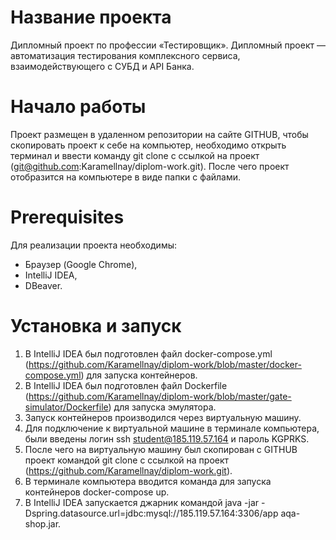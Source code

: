 # Название проекта
Дипломный проект по профессии «Тестировщик».
Дипломный проект — автоматизация тестирования комплексного сервиса, взаимодействующего с СУБД и API Банка.

# Начало работы
Проект размещен в удаленном репозитории на сайте GITHUB, чтобы скопировать проект к себе на компьютер, необходимо открыть терминал и ввести команду git clone с ссылкой на проект (git@github.com:Karamellnay/diplom-work.git). После чего проект отобразится на компьютере в виде папки с файлами.

# Prerequisites
Для реализации проекта необходимы:
- Браузер (Google Chrome),
- IntelliJ IDEA,
- DBeaver.

# Установка и запуск
1. В IntelliJ IDEA был подготовлен файл docker-compose.yml (https://github.com/Karamellnay/diplom-work/blob/master/docker-compose.yml) для запуска контейнеров.
2. В IntelliJ IDEA был подготовлен файл Dockerfile (https://github.com/Karamellnay/diplom-work/blob/master/gate-simulator/Dockerfile) для запуска эмулятора.
3. Запуск контейнеров производился через виртуальную машину.
4. Для подключение к виртуальной машине в терминале компьютера, были введены логин ssh student@185.119.57.164 и пароль KGPRKS.
5. После чего на виртуальную машину был скопирован с GITHUB проект командой git clone с ссылкой на проект (https://github.com/Karamellnay/diplom-work.git).
6. В терминале компьютера вводится команда для запуска контейнеров docker-compose up.
7. В IntelliJ IDEA запускается джарник командой java -jar -Dspring.datasource.url=jdbc:mysql://185.119.57.164:3306/app aqa-shop.jar.


